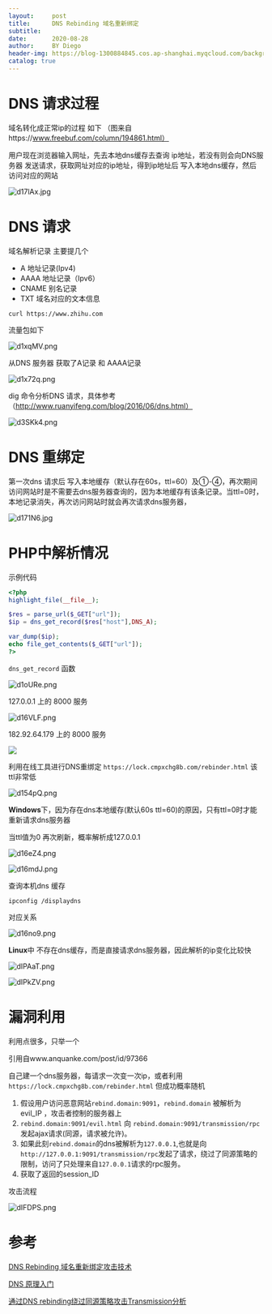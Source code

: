 ```yaml
---
layout:     post
title:      DNS Rebinding 域名重新绑定
subtitle:   
date:       2020-08-28
author:     BY Diego
header-img: https://blog-1300884845.cos.ap-shanghai.myqcloud.com/background/DNS-Rebinding.jpg
catalog: true
---
```




# DNS 请求过程

域名转化成正常ip的过程 如下 （图来自https://www.freebuf.com/column/194861.html）

用户现在浏览器输入网址，先去本地dns缓存去查询 ip地址，若没有则会向DNS服务器 发送请求，获取网址对应的ip地址，得到ip地址后 写入本地dns缓存，然后访问对应的网站

![d17lAx.jpg](https://s1.ax1x.com/2020/08/19/d17lAx.jpg)

# DNS 请求

域名解析记录 主要提几个

* A 地址记录(Ipv4)                
* AAAA 地址记录（Ipv6）
* CNAME 别名记录
* TXT 域名对应的文本信息



```
curl https://www.zhihu.com
```

流量包如下

![d1xqMV.png](https://s1.ax1x.com/2020/08/19/d1xqMV.png)

从DNS 服务器 获取了A记录 和 AAAA记录

![d1x72q.png](https://s1.ax1x.com/2020/08/19/d1x72q.png)



dig 命令分析DNS 请求，具体参考 （http://www.ruanyifeng.com/blog/2016/06/dns.html）

![d3SKk4.png](https://s1.ax1x.com/2020/08/19/d3SKk4.png)







# DNS 重绑定



第一次dns 请求后 写入本地缓存（默认存在60s，ttl=60）及①-④，再次期间访问网站时是不需要去dns服务器查询的，因为本地缓存有该条记录。当ttl=0时，本地记录消失，再次访问网站时就会再次请求dns服务器，





![d171N6.jpg](https://s1.ax1x.com/2020/08/19/d171N6.jpg)







#  PHP中解析情况



示例代码

```php
<?php
highlight_file(__file__);

$res = parse_url($_GET["url"]);
$ip = dns_get_record($res["host"],DNS_A);

var_dump($ip);
echo file_get_contents($_GET["url"]);
?>
```



`dns_get_record` 函数

![d1oURe.png](https://s1.ax1x.com/2020/08/19/d1oURe.png)



127.0.0.1 上的 8000 服务	

![d16VLF.png](https://s1.ax1x.com/2020/08/19/d16VLF.png)



182.92.64.179 上的 8000 服务



![](https://s1.ax1x.com/2020/08/19/d16EsU.png)

利用在线工具进行DNS重绑定 `https://lock.cmpxchg8b.com/rebinder.html` 该ttl非常低 



![d154pQ.png](https://s1.ax1x.com/2020/08/19/d154pQ.png) 





**Windows**下，因为存在dns本地缓存(默认60s ttl=60)的原因，只有ttl=0时才能重新请求dns服务器

当ttl值为0 再次刷新，概率解析成127.0.0.1



![d16eZ4.png](https://s1.ax1x.com/2020/08/19/d16eZ4.png)





![d16mdJ.png](https://s1.ax1x.com/2020/08/19/d16mdJ.png)



查询本机dns 缓存

```shell
ipconfig /displaydns
```



对应关系

![d16no9.png](https://s1.ax1x.com/2020/08/19/d16no9.png)





**Linux**中 不存在dns缓存，而是直接请求dns服务器，因此解析的ip变化比较快



![dIPAaT.png](https://s1.ax1x.com/2020/08/28/dIPAaT.png)



![dIPkZV.png](https://s1.ax1x.com/2020/08/28/dIPkZV.png)

# 漏洞利用 

利用点很多，只举一个

引用自www.anquanke.com/post/id/97366

自己建一个dns服务器，每请求一次变一次ip，或者利用`https://lock.cmpxchg8b.com/rebinder.html` 但成功概率随机



1. 假设用户访问恶意网站`rebind.domain:9091`，`rebind.domain` 被解析为 evil_IP ，攻击者控制的服务器上
2. `rebind.domain:9091/evil.html` 向 `rebind.domain:9091/transmission/rpc` 发起ajax请求(同源，请求被允许)。
3. 如果此刻`rebind.domain`的dns被解析为`127.0.0.1`,也就是向`http://127.0.0.1:9091/transmission/rpc`发起了请求，绕过了同源策略的限制，访问了只处理来自`127.0.0.1`请求的rpc服务。
4. 获取了返回的session_ID



攻击流程

![dIFDPS.png](https://s1.ax1x.com/2020/08/28/dIFDPS.png)



# 参考

[DNS Rebinding 域名重新绑定攻击技术 ](https://www.freebuf.com/column/194861.html)



[DNS 原理入门](http://www.ruanyifeng.com/blog/2016/06/dns.html)



[通过DNS rebinding绕过同源策略攻击Transmission分析](https://www.anquanke.com/post/id/97366)